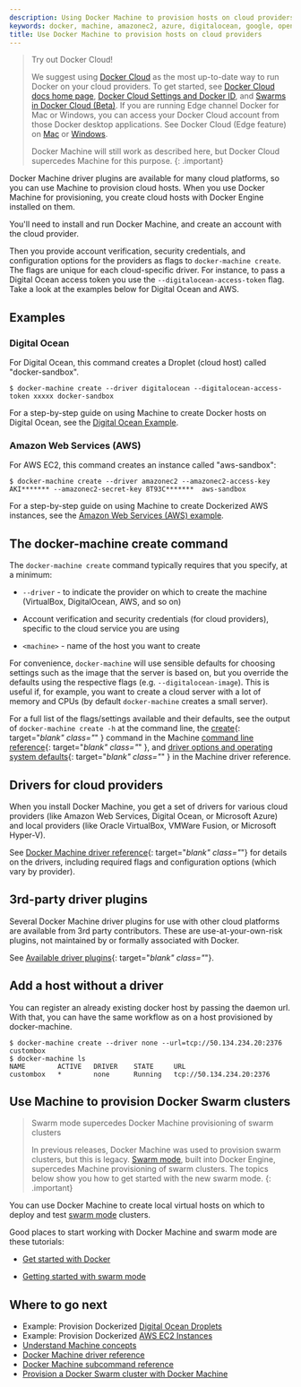```yaml
---
description: Using Docker Machine to provision hosts on cloud providers
keywords: docker, machine, amazonec2, azure, digitalocean, google, openstack, rackspace, softlayer, virtualbox, vmwarefusion, vmwarevcloudair, vmwarevsphere, exoscale
title: Use Docker Machine to provision hosts on cloud providers
---
```

> Try out Docker Cloud!
> 
> We suggest using [Docker Cloud](https://cloud.docker.com/) as the most up-to-date way to run Docker on your cloud providers. To get started, see [Docker Cloud docs home page](/docker-cloud/index.md), [Docker Cloud Settings and Docker ID](/docker-cloud/dockerid.md), and [Swarms in Docker Cloud (Beta)](/docker-cloud/cloud-swarm/index.md). If you are running Edge channel Docker for Mac or Windows, you can access your Docker Cloud account from those Docker desktop applications. See Docker Cloud (Edge feature) on [Mac](/docker-for-mac/index.md#docker-cloud-edge-feature) or [Windows](/docker-for-windows/index.md#docker-cloud-edge-feature).
> 
> Docker Machine will still work as described here, but Docker Cloud supercedes Machine for this purpose. {: .important}

Docker Machine driver plugins are available for many cloud platforms, so you can use Machine to provision cloud hosts. When you use Docker Machine for provisioning, you create cloud hosts with Docker Engine installed on them.

You'll need to install and run Docker Machine, and create an account with the cloud provider.

Then you provide account verification, security credentials, and configuration options for the providers as flags to `docker-machine create`. The flags are unique for each cloud-specific driver. For instance, to pass a Digital Ocean access token you use the `--digitalocean-access-token` flag. Take a look at the examples below for Digital Ocean and AWS.

## Examples

### Digital Ocean

For Digital Ocean, this command creates a Droplet (cloud host) called "docker-sandbox".

```shell
$ docker-machine create --driver digitalocean --digitalocean-access-token xxxxx docker-sandbox
```

For a step-by-step guide on using Machine to create Docker hosts on Digital Ocean, see the [Digital Ocean Example](examples/ocean.md).

### Amazon Web Services (AWS)

For AWS EC2, this command creates an instance called "aws-sandbox":

```shell
$ docker-machine create --driver amazonec2 --amazonec2-access-key AKI******* --amazonec2-secret-key 8T93C*******  aws-sandbox
```

For a step-by-step guide on using Machine to create Dockerized AWS instances, see the [Amazon Web Services (AWS) example](examples/aws.md).

## The docker-machine create command

The `docker-machine create` command typically requires that you specify, at a minimum:

- `--driver` - to indicate the provider on which to create the machine (VirtualBox, DigitalOcean, AWS, and so on)

- Account verification and security credentials (for cloud providers), specific to the cloud service you are using

- `<machine>` - name of the host you want to create

For convenience, `docker-machine` will use sensible defaults for choosing settings such as the image that the server is based on, but you override the defaults using the respective flags (e.g. `--digitalocean-image`). This is useful if, for example, you want to create a cloud server with a lot of memory and CPUs (by default `docker-machine` creates a small server).

For a full list of the flags/settings available and their defaults, see the output of `docker-machine create -h` at the command line, the [create](/machine/reference/create/){: target="*blank" class="*" } command in the Machine [command line reference](/machine/reference/index.md){: target="*blank" class="*" }, and [driver options and operating system defaults](/machine/drivers/os-base/){: target="*blank" class="*" } in the Machine driver reference.

## Drivers for cloud providers

When you install Docker Machine, you get a set of drivers for various cloud providers (like Amazon Web Services, Digital Ocean, or Microsoft Azure) and local providers (like Oracle VirtualBox, VMWare Fusion, or Microsoft Hyper-V).

See [Docker Machine driver reference](/machine/drivers/index.md){: target="*blank" class="*"} for details on the drivers, including required flags and configuration options (which vary by provider).

## 3rd-party driver plugins

Several Docker Machine driver plugins for use with other cloud platforms are available from 3rd party contributors. These are use-at-your-own-risk plugins, not maintained by or formally associated with Docker.

See [Available driver plugins](https://github.com/docker/docker.github.io/blob/master/machine/AVAILABLE_DRIVER_PLUGINS.md){: target="*blank" class="*"}.

## Add a host without a driver

You can register an already existing docker host by passing the daemon url. With that, you can have the same workflow as on a host provisioned by docker-machine.

    $ docker-machine create --driver none --url=tcp://50.134.234.20:2376 custombox
    $ docker-machine ls
    NAME        ACTIVE   DRIVER    STATE     URL
    custombox   *        none      Running   tcp://50.134.234.20:2376
    

## Use Machine to provision Docker Swarm clusters

> Swarm mode supercedes Docker Machine provisioning of swarm clusters
> 
> In previous releases, Docker Machine was used to provision swarm clusters, but this is legacy. [Swarm mode](/engine/swarm/index.md), built into Docker Engine, supercedes Machine provisioning of swarm clusters. The topics below show you how to get started with the new swarm mode. {: .important}

You can use Docker Machine to create local virtual hosts on which to deploy and test [swarm mode](/engine/swarm/index.md) clusters.

Good places to start working with Docker Machine and swarm mode are these tutorials:

- [Get started with Docker](/get-started/index.md)

- [Getting started with swarm mode](/engine/swarm/swarm-tutorial/index.md)

## Where to go next

- Example: Provision Dockerized [Digital Ocean Droplets](examples/ocean.md)
- Example: Provision Dockerized [AWS EC2 Instances](examples/aws.md)
- [Understand Machine concepts](concepts.md)
- [Docker Machine driver reference](drivers/index.md)
- [Docker Machine subcommand reference](reference/index.md)
- [Provision a Docker Swarm cluster with Docker Machine](/swarm/provision-with-machine.md)